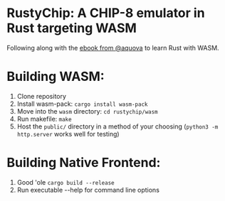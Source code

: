 # RustyChip: A CHIP-8 emulator in Rust targeting WASM

Following along with the [ebook from @aquova](https://github.com/aquova/chip8-book) to learn Rust with WASM.

# Building WASM:

1. Clone repository
2. Install wasm-pack: `cargo install wasm-pack`
3. Move into the `wasm` directory: `cd rustychip/wasm`
4. Run makefile: `make`
5. Host the `public/` directory in a method of your choosing (`python3 -m http.server` works well for testing)

# Building Native Frontend:

1. Good 'ole `cargo build --release`
2. Run executable --help for command line options